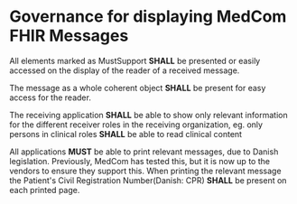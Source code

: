 #  Governance for displaying MedCom FHIR Messages

All elements marked as MustSupport **SHALL** be presented or easily accessed on the display of the reader of a received message.

The message as a whole coherent object **SHALL** be present for easy access for the reader.

The receiving application **SHALL** be able to show only relevant information for the different receiver roles in the receiving organization, eg. only persons in clinical roles **SHALL** be able to read clinical content

All applications **MUST** be able to print relevant messages, due to Danish legislation. Previously, MedCom has tested this, but it is now up to the vendors to ensure they support this. When printing the relevant message the Patient's Civil Registration Number(Danish: CPR) **SHALL** be present on each printed page.